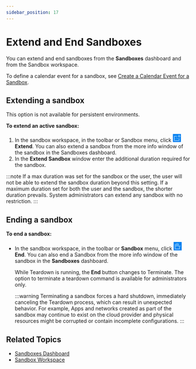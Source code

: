 ```yaml
---
sidebar_position: 17
---
```


# Extend and End Sandboxes

You can extend and end sandboxes from the **Sandboxes** dashboard and from the Sandbox workspace.

To define a calendar event for a sandbox, see [Create a Calendar Event for a Sandbox](https://help.quali.com/Online%20Help/0.0/Portal/Content/CSP/LAB-MNG/Creat-clndr-event-4-sndbx.htm).

## Extending a sandbox

This option is not available for persistent environments.

**To extend an active sandbox:**

1. In the sandbox workspace, in the toolbar or Sandbox menu, click ![](/Images/CloudShell-Portal/Lab-Management/Reservations/ExtendButton.png) **Extend**. You can also extend a sandbox from the more info window of the sandbox in the Sandboxes dashboard.
2. In the **Extend Sandbox** window enter the additional duration required for the sandbox.

:::note
If a max duration was set for the sandbox or the user, the user will not be able to extend the sandbox duration beyond this setting. If a maximum duration set for both the user and the sandbox, the shorter duration prevails. System administrators can extend any sandbox with no restriction.
:::

## Ending a sandbox

**To end a sandbox:**

- In the sandbox workspace, in the toolbar or **Sandbox** menu, click ![](/Images/CloudShell-Portal/Lab-Management/Reservations/StopReservationButton.png) **End**. You can also end a Sandbox from the more info window of the sandbox in the **Sandboxes** dashboard.
    
    While Teardown is running, the **End** button changes to Terminate. The option to terminate a teardown command is available for administrators only.
    
    :::warning
    Terminating a sandbox forces a hard shutdown, immediately canceling the Teardown process, which can result in unexpected behavior. For example, Apps and networks created as part of the sandbox may continue to exist on the cloud provider and physical resources might be corrupted or contain incomplete configurations.
    :::
    

## Related Topics

- [Sandboxes Dashboard](../sandboxes-dashboard)
- [Sandbox Workspace](../sandbox-workspace/)